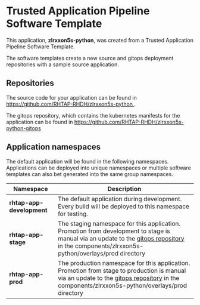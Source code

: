 # Trusted Application Pipeline Software Template

This application, **zlrxxon5s-python**, was created from a Trusted Application Pipeline Software Template.

The software templates create a new source and gitops deployment repositories with a sample source application. 

## Repositories

The source code for your application can be found in [https://github.com/RHTAP-RHDH/zlrxxon5s-python ](https://github.com/RHTAP-RHDH/zlrxxon5s-python ).
 
The gitops repository, which contains the kubernetes manifests for the application can be found in 
[https://github.com/RHTAP-RHDH/zlrxxon5s-python-gitops ](https://github.com/RHTAP-RHDH/zlrxxon5s-python-gitops ) 

## Application namespaces 

The default application will be found in the following namespaces. Applications can be deployed into unique namespaces or multiple software templates can also bet generated into the same group namespaces.  

|  Namespace   |  Description   |  
| -------- | -------- |   
| **rhtap-app-development** | The default application during development. Every build will be deployed to this namespace for testing. | 
| **rhtap-app-stage** | The staging namespace for this application. Promotion from development to stage is manual via an update to the [gitops repository](https://github.com/RHTAP-RHDH/zlrxxon5s-python-gitops ) in the components/zlrxxon5s-python/overlays/prod directory |  
| **rhtap-app-prod** | The production namespace for this application. Promotion from stage to production is manual via an update to the [gitops repository](https://github.com/RHTAP-RHDH/zlrxxon5s-python-gitops ) in the components/zlrxxon5s-python/overlays/prod directory | 